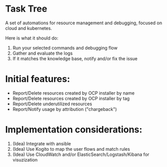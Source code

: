 # Task Tree

A set of automations for resource management and debugging, focused on cloud and kubernetes.

Here is what it should do:
1. Run your selected commands and debugging flow
1. Gather and evaluate the logs
1. If it matches the knowledge base, notify and/or fix the issue

# Initial features:
- Report/Delete resources created by OCP installer by name
- Report/Delete resources created by OCP installer by tag
- Report/Delete underutilized resources
- Report/Notify usage by attribution ("chargeback")

# Implementation considerations:
1. (Idea) Integrate with ansible
1. (Idea) Use Kogito to map the user flows and match rules
1. (Idea) Use CloudWatch and/or ElasticSearch/Logstash/Kibana for visuzization
